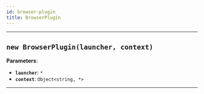 ```yaml
---
id: browser-plugin
title: BrowserPlugin
---
```


<a name="browserplugin"></a>

---

<a name="exports.browserplugin"></a>

## `new BrowserPlugin(launcher, context)`

**Parameters**:

- **`launcher`**: `*`
- **`context`**: `Object<string, *>`

---
